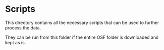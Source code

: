 # Scripts

This directory contains all the necessary scripts that can be used to further process the data.

They can be run from this folder if the entire OSF folder is downloaded and kept as is. 

